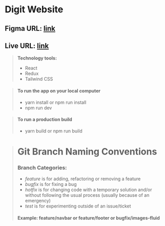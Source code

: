 # Digit Website

## Figma URL: [link](https://www.figma.com/file/2sbUiz4FFOjC16EAtd0b96/Aurbase-Vetting-dashboard?t=MjIUmtpFInFp9bmI-0)

## Live URL: [link](#)

> **Technology tools:**
>
> - React
> - Redux
> - Tailwind CSS


> #### To run the app on your local computer
>
> - yarn install or npm run install
> - npm run dev

> #### To run a production build
>
> - yarn build or npm run build

> # Git Branch Naming Conventions
>
> ### Branch Categories:
>
> - _feature_ is for adding, refactoring or removing a feature
> - _bugfix_ is for fixing a bug
> - _hotfix_ is for changing code with a temporary solution and/or without following the usual process (usually because of an emergency)
> - _test_ is for experimenting outside of an issue/ticket
>
> #### Example: feature/navbar or feature/footer or bugfix/images-fluid

